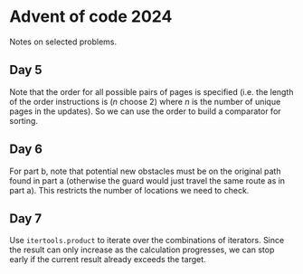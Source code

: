 # Advent of code 2024

Notes on selected problems.

## Day 5

Note that the order for all possible pairs of pages is specified (i.e. the length of the order instructions 
is ($n$ choose 2) where $n$ is the number of unique pages in the updates). So we can use the order to build a comparator 
for sorting.


## Day 6

For part b, note that potential new obstacles must be on the original path found in part a (otherwise the guard would 
just travel the same route as in part a). This restricts the number of locations we need to check.

## Day 7

Use `itertools.product` to iterate over the combinations of iterators. Since the result can only increase as the calculation 
progresses, we can stop early if the current result already exceeds the target.
